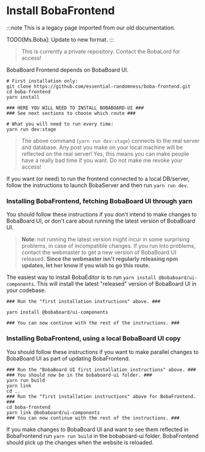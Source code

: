 # Install BobaFrontend

:::note
This is a legacy page imported from our old documentation.

TODO[Ms.Boba]: Update to new format.
:::

> This is currently a private repository. Contact the BobaLord for access!

BobaBoard Frontend depends on BobaBoard UI.

```
# First installation only:
git clone https://github.com/essential-randomness/boba-frontend.git
cd boba-frontend
yarn install

### HERE YOU WILL NEED TO INSTALL BOBABOARD-UI ###
### See next sections to choose which route ###

# What you will need to run every time:
yarn run dev:stage
```

> The above command (`yarn run dev:stage`) connects to the real server and database. Any post you make on your local machine will be reflected on the real server! Yes, this means you can make people have a really bad time if you want.
> Do not make me revoke your access!

If you want (or need) to run the frontend connected to a local DB/server, follow the instructions to launch BobaServer and then run `yarn run dev`.

### Installing BobaFrontend, fetching BobaBoard UI through yarn

You should follow these instructions if you don't intend to make changes to BobaBoard UI, or don't care about running the latest version of BobaBoard UI.

> **Note**: not running the latest version might incur in some surprising problems, in case of incompatible changes. If you run into problems, contact the webmaster to get a new version of BobaBoard UI released. **Since the webmaster isn't regularly releasing npm updates, let her know if you wish to go this route.**

The easiest way to install BobaEditor is to run `yarn install @bobaboard/ui-components`. This will install the latest "released" version of BobaBoard UI in your codebase.

```
### Run the "first installation instructions" above. ###

yarn install @bobaboard/ui-components

### You can now continue with the rest of the instructions. ###
```

### Installing BobaFrontend, using a local BobaBoard UI copy

You should follow these instructions if you want to make parallel changes to BobaBoard UI as part of updating BobaFrontend.

```
### Run the "BobaBoard UI first installation instructions" above. ###
### You should now be in the bobaboard-ui folder. ###
yarn run build
yarn link
cd ..
### Run the "first installation instructions" above for BobaFrontend. ###
cd boba-frontend
yarn link @bobaboard/ui-components
### You can now continue with the rest of the instructions. ###
```

If you make changes to BobaBoard UI and want to see them reflected in BobaFrontend run `yarn run build` in the bobaboard-ui folder. BobaFrontend should pick up the changes when the website is reloaded.
